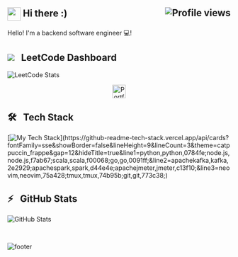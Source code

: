 
<h2>
	<img align="center" src="img/wave.gif" width="30px"> Hi there :) <img align="right" src="https://gpvc.arturio.dev/yy-lam" alt="Profile views">
</h2>
  
Hello! I'm a backend software engineer 💻!


## ![](https://leetcode.com/_next/static/images/logo-ff2b712834cf26bf50a5de58ee27bcef.png) &nbsp; LeetCode Dashboard
![LeetCode Stats](https://leetcode.card.workers.dev/yeung9613?theme=nord&font=baloo&extension=activity)


<p align="center" >
<a href="https://yy-lam.github.io/">
  <img alt="Portfolio" width="30px" src="https://cdn.jsdelivr.net/npm/simple-icons@v3/icons/googlechrome.svg" />
</a>
</p>

## 🛠 &nbsp; Tech Stack

[![My Tech Stack](https://github-readme-tech-stack.vercel.app/api/cards?fontFamily=sse&showBorder=false&lineHeight=9&lineCount=3&theme=catppuccin_frappe&gap=12&hideTitle=true&line1=python,python,0784fe;node.js,node.js,f7ab67;scala,scala,f00068;go,go,0091ff;&line2=apachekafka,kafka,2e2929;apachespark,spark,d44e4e;apachejmeter,jmeter,c13f10;&line3=neovim,neovim,75a428;tmux,tmux,74b95b;git,git,773c38;)](https://github-readme-tech-stack.vercel.app/api/cards?fontFamily=sse&showBorder=false&lineHeight=9&lineCount=3&theme=catppuccin_frappe&gap=12&hideTitle=true&line1=python,python,0784fe;node.js,node.js,f7ab67;scala,scala,f00068;go,go,0091ff;&line2=apachekafka,kafka,2e2929;apachespark,spark,d44e4e;apachejmeter,jmeter,c13f10;&line3=neovim,neovim,75a428;tmux,tmux,74b95b;git,git,773c38;)


## ⚡️ &nbsp; GitHub Stats

![GitHub Stats](https://github-readme-stats.vercel.app/api?username=yy-lam&show_icons=true&include_all_commits=true&hide_border=true&count_private=true&bg_color=303446&text_color=c6d0f5&icon_color=ca9ee6&title_color=81c8be)
	
<br/>

![footer](https://www.nicepng.com/png/detail/29-294361_ny-city-silhouette-at-getdrawings-com-free-new.png)
	
	
	
<!--
## 📫 &nbsp; Get in Touch
### Hi there 👋

### 🖥 Personal Website:
[yy-lam.github.io](https://yy-lam.github.io/)


Here are some ideas to get you started:

- 🔭 I’m currently working on ...
- 🌱 I’m currently learning ...
- 👯 I’m looking to collaborate on ...
- 🤔 I’m looking for help with ...
- 💬 Ask me about ...
- 📫 How to reach me: ...
- 😄 Pronouns: ...
- ⚡ Fun fact: ...
-->
